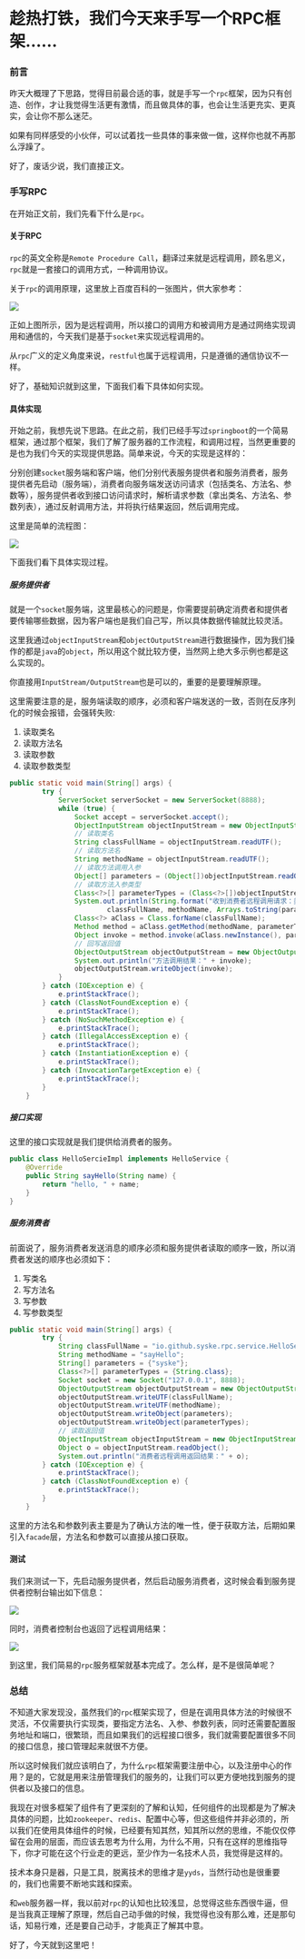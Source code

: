 # 趁热打铁，我们今天来手写一个RPC框架……

### 前言

昨天大概理了下思路，觉得目前最合适的事，就是手写一个`rpc`框架，因为只有创造、创作，才让我觉得生活更有激情，而且做具体的事，也会让生活更充实、更真实，会让你不那么迷茫。

如果有同样感受的小伙伴，可以试着找一些具体的事来做一做，这样你也就不再那么浮躁了。

好了，废话少说，我们直接正文。

### 手写RPC

在开始正文前，我们先看下什么是`rpc`。

#### 关于RPC

`rpc`的英文全称是`Remote Procedure Call`，翻译过来就是远程调用，顾名思义，`rpc`就是一套接口的调用方式，一种调用协议。

关于`rpc`的调用原理，这里放上百度百科的一张图片，供大家参考：

![](https://gitee.com/sysker/picBed/raw/master/images/20210616082500.png)

正如上图所示，因为是远程调用，所以接口的调用方和被调用方是通过网络实现调用和通信的，今天我们是基于`socket`来实现远程调用的。

从`rpc`广义的定义角度来说，`restful`也属于远程调用，只是遵循的通信协议不一样。

好了，基础知识就到这里，下面我们看下具体如何实现。

#### 具体实现

开始之前，我想先说下思路。在此之前，我们已经手写过`springboot`的一个简易框架，通过那个框架，我们了解了服务器的工作流程，和调用过程，当然更重要的是也为我们今天的实现提供思路。简单来说，今天的实现是这样的：

分别创建`socket`服务端和客户端，他们分别代表服务提供者和服务消费者，服务提供者先启动（服务端），消费者向服务端发送访问请求（包括类名、方法名、参数等），服务提供者收到接口访问请求时，解析请求参数（拿出类名、方法名、参数列表），通过反射调用方法，并将执行结果返回，然后调用完成。

这里是简单的流程图：

![](https://gitee.com/sysker/picBed/raw/master/images/20210616084450.png)

下面我们看下具体实现过程。

##### 服务提供者

就是一个`socket`服务端，这里最核心的问题是，你需要提前确定消费者和提供者要传输哪些数据，因为客户端也是我们自己写，所以具体数据传输就比较灵活。

这里我通过`objectInputStream`和`objectOutputStream`进行数据操作，因为我们操作的都是`java`的`object`，所以用这个就比较方便，当然网上绝大多示例也都是这么实现的。

你直接用`InputStream/OutputStream`也是可以的，重要的是要理解原理。

这里需要注意的是，服务端读取的顺序，必须和客户端发送的一致，否则在反序列化的时候会报错，会强转失败:

1. 读取类名
2. 读取方法名
3. 读取参数
4. 读取参数类型

```java
public static void main(String[] args) {
        try {
            ServerSocket serverSocket = new ServerSocket(8888);
            while (true) {
                Socket accept = serverSocket.accept();
                ObjectInputStream objectInputStream = new ObjectInputStream(accept.getInputStream());
                // 读取类名
                String classFullName = objectInputStream.readUTF();
                // 读取方法名
                String methodName = objectInputStream.readUTF();
                // 读取方法调用入参
                Object[] parameters = (Object[])objectInputStream.readObject();
                // 读取方法入参类型
                Class<?>[] parameterTypes = (Class<?>[])objectInputStream.readObject();
                System.out.println(String.format("收到消费者远程调用请求：类名 = {%s}，方法名 = {%s}，调用入参 = %s，方法入参列表 = %s",
                        classFullName, methodName, Arrays.toString(parameters), Arrays.toString(parameterTypes)));
                Class<?> aClass = Class.forName(classFullName);
                Method method = aClass.getMethod(methodName, parameterTypes);
                Object invoke = method.invoke(aClass.newInstance(), parameters);
                // 回写返回值
                ObjectOutputStream objectOutputStream = new ObjectOutputStream(accept.getOutputStream());
                System.out.println("方法调用结果：" + invoke);
                objectOutputStream.writeObject(invoke);
            }
        } catch (IOException e) {
            e.printStackTrace();
        } catch (ClassNotFoundException e) {
            e.printStackTrace();
        } catch (NoSuchMethodException e) {
            e.printStackTrace();
        } catch (IllegalAccessException e) {
            e.printStackTrace();
        } catch (InstantiationException e) {
            e.printStackTrace();
        } catch (InvocationTargetException e) {
            e.printStackTrace();
        }
    }
```

##### 接口实现

这里的接口实现就是我们提供给消费者的服务。

```java
public class HelloSercieImpl implements HelloService {
    @Override
    public String sayHello(String name) {
        return "hello, " + name;
    }
}
```



##### 服务消费者

前面说了，服务消费者发送消息的顺序必须和服务提供者读取的顺序一致，所以消费者发送的顺序也必须如下：

1. 写类名
2. 写方法名
3. 写参数
4. 写参数类型

```java
public static void main(String[] args) {
        try {
            String classFullName = "io.github.syske.rpc.service.HelloSercieImpl";
            String methodName = "sayHello";
            String[] parameters = {"syske"};
            Class<?>[] parameterTypes = {String.class};
            Socket socket = new Socket("127.0.0.1", 8888);
            ObjectOutputStream objectOutputStream = new ObjectOutputStream(socket.getOutputStream());
            objectOutputStream.writeUTF(classFullName);
            objectOutputStream.writeUTF(methodName);
            objectOutputStream.writeObject(parameters);
            objectOutputStream.writeObject(parameterTypes);
            // 读取返回值
            ObjectInputStream objectInputStream = new ObjectInputStream(socket.getInputStream());
            Object o = objectInputStream.readObject();
            System.out.println("消费者远程调用返回结果：" + o);
        } catch (IOException e) {
            e.printStackTrace();
        } catch (ClassNotFoundException e) {
            e.printStackTrace();
        }
    }
```

这里的方法名和参数列表主要是为了确认方法的唯一性，便于获取方法，后期如果引入`facade`层，方法名和参数可以直接从接口获取。

#### 测试

我们来测试一下，先启动服务提供者，然后启动服务消费者，这时候会看到服务提供者控制台输出如下信息：

![](https://gitee.com/sysker/picBed/raw/master/images/20210616125400.png)

同时，消费者控制台也返回了远程调用结果：

![](https://gitee.com/sysker/picBed/raw/master/images/20210616125445.png)

到这里，我们简易的`rpc`服务框架就基本完成了。怎么样，是不是很简单呢？

### 总结

不知道大家发现没，虽然我们的`rpc`框架实现了，但是在调用具体方法的时候很不灵活，不仅需要执行实现类，要指定方法名、入参、参数列表，同时还需要配置服务地址和端口，很繁琐，而且如果我们的远程接口很多，我们就需要配置很多不同的接口信息，接口管理起来就很不方便。

所以这时候我们就应该明白了，为什么`rpc`框架需要注册中心，以及注册中心的作用？是的，它就是用来注册管理我们的服务的，让我们可以更方便地找到服务的提供者以及接口的信息。

我现在对很多框架了组件有了更深刻的了解和认知，任何组件的出现都是为了解决具体的问题，比如`zookeeper`、`redis`、配置中心等，但这些组件并非必须的，所以我们在使用具体组件的时候，已经要有知其然，知其所以然的思维，不能仅仅停留在会用的层面，而应该去思考为什么用，为什么不用，只有在这样的思维指导下，你才可能在这个行业走的更远，至少作为一名技术人员，我觉得是这样的。

技术本身只是器，只是工具，脱离技术的思维才是`yyds`，当然行动也是很重要的，我们也需要不断地实践和探索。

和`web`服务器一样，我以前对`rpc`的认知也比较浅显，总觉得这些东西很牛逼，但是当我真正理解了原理，然后自己动手做的时候，我觉得也没有那么难，还是那句话，知易行难，还是要自己动手，才能真正了解其中意。

好了，今天就到这里吧！
